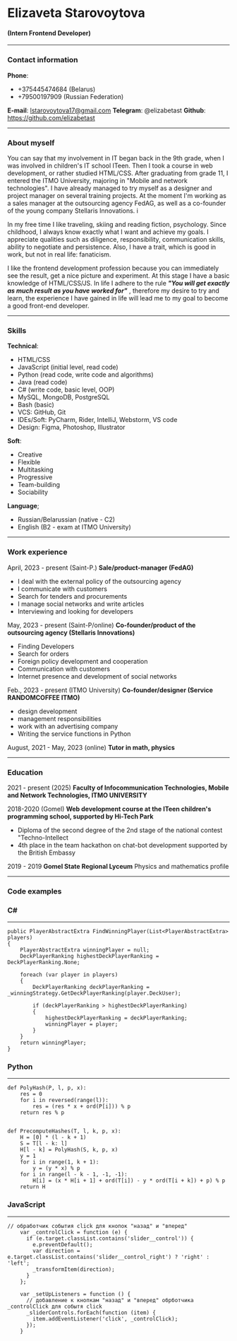 # Elizaveta Starovoytova
#### (Intern Frontend Developer)
---
### Contact information
__Phone__: 
* +375445474684 (Belarus)
* +79500197909 (Russian Federation)

__E-mail__: lstarovoytova17@gmail.com
__Telegram__: @elizabetast
__Github__: https://github.com/elizabetast
___
### About myself
You can say that my involvement in IT began back in the 9th grade, when I was involved in children's IT school ITeen. Then I took a course in web development, or rather studied HTML/CSS. After graduating from grade 11, I entered the ITMO University, majoring in "Mobile and network technologies". I have already managed to try myself as a designer and project manager on several training projects. At the moment I'm working as a sales manager at the outsourcing agency FedAG, as well as a co-founder of the young company Stellaris Innovations. i

In my free time I like traveling, skiing and reading fiction, psychology. Since childhood, I always know exactly what I want and achieve my goals. I appreciate qualities such as diligence, responsibility, communication skills, ability to negotiate and persistence. Also, I have a trait, which is good in work, but not in real life: fanaticism.

I like the frontend development profession because you can immediately see the result, get a nice picture and experiment. At this stage I have a basic knowledge of HTML/CSS/JS. In life I adhere to the rule ___"You will get exactly as much result as you have worked for"___ , therefore my desire to try and learn, the experience I have gained in life will lead me to my goal to become a good front-end developer.
___
### Skills

__Technical__:
+ HTML/CSS
+ JavaScript (initial level, read code)
+ Python (read code, write code and algorithms)
+ Java (read code)
+ C# (write code, basic level, OOP)
+ MySQL, MongoDB, PostgreSQL
+ Bash (basic)
+ VCS: GitHub, Git
+ IDEs/Soft: PyCharm, Rider, IntelliJ, Webstorm, VS code
+ Design: Figma, Photoshop, Illustrator

__Soft__:
+ Creative
+ Flexible
+ Multitasking
+ Progressive
+ Team-building
+ Sociability

__Language__;
+ Russian/Belarussian (native - C2)
+ English (B2 - exam at ITMO University)
___
### Work experience

April, 2023 - present (Saint-P.)
__Sale/product-manager (FedAG)__
- I deal with the external policy of the outsourcing agency
- I communicate with customers
- Search for tenders and procurements
- I manage social networks and write articles
- Interviewing and looking for developers

May, 2023 - present (Saint-P/online)
__Co-founder/product of the outsourcing agency (Stellaris Innovations)__
- Finding Developers
- Search for orders
- Foreign policy development and cooperation
- Communication with customers
- Internet presence and development of social networks

Feb., 2023 - present (ITMO University)
__Co-founder/designer (Service RANDOMCOFFEE ITMO)__
- design development
- management responsibilities
- work with an advertising company
- Writing the service functions in Python

August, 2021 - May, 2023 (online)
__Tutor in math, physics__
___
### Education 

2021 - present (2025)
__Faculty of Infocommunication Technologies, Mobile and Network Technologies, ITMO UNIVERSITY__

2018-2020 (Gomel)
__Web development course at the ITeen children's programming school, supported by Hi-Tech Park__
+ Diploma of the second degree of the 2nd stage of the national contest "Techno-Intellect
+ 4th place in the team hackathon on chat-bot development supported by the British Embassy

2019 - 2019
__Gomel State Regional Lyceum__
Physics and mathematics profile
___
### Code examples

### C#
***
    public PlayerAbstractExtra FindWinningPlayer(List<PlayerAbstractExtra> players)
    {
        PlayerAbstractExtra winningPlayer = null;
        DeckPlayerRanking highestDeckPlayerRanking = DeckPlayerRanking.None;

        foreach (var player in players)
        {
            DeckPlayerRanking deckPlayerRanking = _winningStrategy.GetDeckPlayerRanking(player.DeckUser);

            if (deckPlayerRanking > highestDeckPlayerRanking)
            {
                highestDeckPlayerRanking = deckPlayerRanking;
                winningPlayer = player;
            }
        }
        return winningPlayer;
    }

### Python
***
    def PolyHash(P, l, p, x):
        res = 0
        for i in reversed(range(l)):
            res = (res * x + ord(P[i])) % p
        return res % p


    def PrecomputeHashes(T, l, k, p, x):
        H = [0] * (l - k + 1)
        S = T[l - k: l]
        H[l - k] = PolyHash(S, k, p, x)
        y = 1
        for i in range(1, k + 1):
            y = (y * x) % p
        for i in range(l - k - 1, -1, -1):
            H[i] = (x * H[i + 1] + ord(T[i]) - y * ord(T[i + k]) + p) % p
        return H

### JavaScript
***

    // обработчик события click для кнопок "назад" и "вперед"
        var _controlClick = function (e) {
          if (e.target.classList.contains('slider__control')) {
            e.preventDefault();
            var direction = e.target.classList.contains('slider__control_right') ? 'right' : 'left';
            _transformItem(direction);
          }
        };

        var _setUpListeners = function () {
          // добавление к кнопкам "назад" и "вперед" обрботчика _controlClick для событя click
          _sliderControls.forEach(function (item) {
            item.addEventListener('click', _controlClick);
          });
        }
